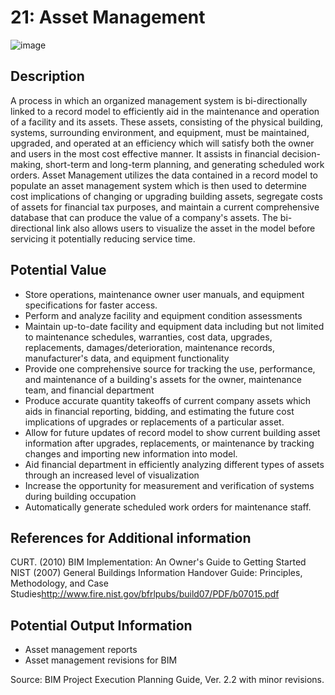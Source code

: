 # 21: Asset Management
![image](https://github.com/user-attachments/assets/cafeee09-c0e1-4c09-8e07-1005d79bc8a2)

## Description
A process in which an organized management system is bi-directionally linked to a record model to efficiently aid in the maintenance and operation of a facility and its assets. These assets, consisting of the physical building, systems, surrounding environment, and equipment, must be maintained, upgraded, and operated at an efficiency which will satisfy both the owner and users in the most cost effective manner. It assists in financial decision-making, short-term and long-term planning, and generating scheduled work orders. Asset Management utilizes the data contained in a record model to populate an asset management system which is then used to determine cost implications of changing or upgrading building assets, segregate costs of assets for financial tax purposes, and maintain a current comprehensive database that can produce the value of a company's assets. The bi-directional link also allows users to visualize the asset in the model before servicing it potentially reducing service time.
 
## Potential Value 
-	Store operations, maintenance owner user manuals, and equipment specifications for faster access.
-	Perform and analyze facility and equipment condition assessments
-	Maintain up-to-date facility and equipment data including but not limited to maintenance schedules, warranties, cost data, upgrades, replacements, damages/deterioration, maintenance records, manufacturer's data, and equipment functionality
-	Provide one comprehensive source for tracking the use, performance, and maintenance of a building's assets for the owner, maintenance team, and financial department
-	Produce accurate quantity takeoffs of current company assets which aids in financial reporting, bidding, and estimating the future cost implications of upgrades or replacements of a particular asset.
-	Allow for future updates of record model to show current building asset information after upgrades, replacements, or maintenance by tracking changes and importing new information into model.
-	Aid financial department in efficiently analyzing different types of assets through an increased level of visualization
-	Increase the opportunity for measurement and verification of systems during building occupation
-	Automatically generate scheduled work orders for maintenance staff.

## References for Additional information
CURT. (2010) BIM Implementation: An Owner's Guide to Getting Started
NIST (2007) General Buildings Information Handover Guide: Principles, Methodology, and Case Studies<http://www.fire.nist.gov/bfrlpubs/build07/PDF/b07015.pdf> 

## Potential Output Information
-	Asset management reports
-	Asset management revisions for BIM

Source:  BIM Project Execution Planning Guide, Ver. 2.2 with minor revisions.
